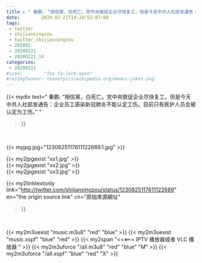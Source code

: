 ```yaml
---
title : " 秦鹏: “相信黨，白死亡。党中央敦促企业尽快复工，但是今天中共人社部发通告：企业员工感染新冠肺炎不能认定工伤。目前只有医护人员会被认定为工伤。”  "
date:        2020-02-21T14:28:52-07:00
tags:
 - twitter
 - shijianxingzou
 - twitter_shijianxingzou
 - 202002
 - 20200221
 - 20200221_14
categories:
 - 20200221
#icon:        "fas fa-lock-open"
#resImgTeaser: teaserpics/wikipedia.org/emacs-jokes.png
---
```


{{< mydiv text=" 秦鹏: “相信黨，白死亡。党中央敦促企业尽快复工，但是今天中共人社部发通告：企业员工感染新冠肺炎不能认定工伤。目前只有医护人员会被认定为工伤。”  "
>}}
<br>


 {{< myjpg jpg="1230825117611122689.1.jpg" >}}<br> 

{{< my2jpgexist "xx1.jpg" >}}<br>
{{< my2jpgexist "xx2.jpg" >}}<br>
{{< my2jpgexist "xx3.jpg" >}}<br>


{{< my2linktextonly link="http://twitter.com/shijianxingzou/status/1230825117611122689"
en="the origin source link" cn="原始來源網址"
>}}


<br>

{{< my2m3uexist "music.m3u8" "red"  "blue" >}} {{< my2m3uexist "music.xspf" "blue" "red"  >}} {{< my2span "<<<=== IPTV 播放器或者 VLC 播放器 " >}} {{< my2m3uforce "/all.m3u8" "red"  "blue" "M" >}} {{< my2m3uforce "/all.xspf" "blue" "red"  "X" >}} 

